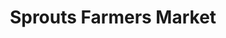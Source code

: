 ---
title: "Sprouts Farmers Market"
url: /san-diego/sprouts-farmers-market-clairemont-drive/
shop: supermarket
---